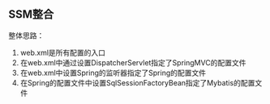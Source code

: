 ## SSM整合

整体思路：
1. web.xml是所有配置的入口
2. 在web.xml中通过设置DispatcherServlet指定了SpringMVC的配置文件
3. 在web.xml中设置Spring的监听器指定了Spring的配置文件
4. 在Spring的配置文件中设置SqlSessionFactoryBean指定了Mybatis的配置文件